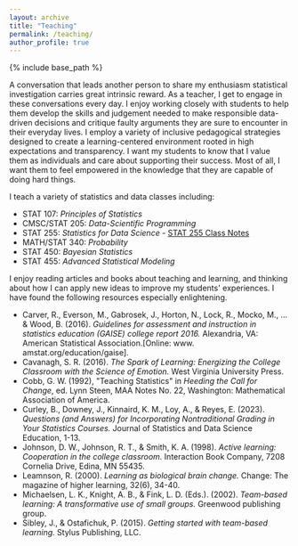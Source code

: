 ```yaml
---
layout: archive
title: "Teaching"
permalink: /teaching/
author_profile: true
---
```


{% include base_path %}

A conversation that leads another person to share my enthusiasm statistical investigation carries great intrinsic reward. As a teacher, I get to engage in these conversations every day. I enjoy working closely with students to help them develop the skills and judgement needed to make responsible data-driven decisions and critique faulty arguments they are sure to encounter in their everyday lives. I employ a variety of inclusive pedagogical strategies designed to create a learning-centered environment rooted in high expectations and transparency. I want my students to know that I value them as individuals and care about supporting their success. Most of all, I want them to feel empowered in the knowledge that they are capable of doing hard things.

I teach a variety of statistics and data classes including:   

* STAT 107: *Principles of Statistics*
* CMSC/STAT 205: *Data-Scientific Programming*
* STAT 255: *Statistics for Data Science*  - [STAT 255 Class Notes](https://stat255-lu.github.io/Notes/)
* MATH/STAT 340: *Probability*    
* STAT 450: *Bayesian Statistics*
* STAT 455: *Advanced Statistical Modeling*  

I enjoy reading articles and books about teaching and learning, and thinking about how I can apply new ideas to improve my students' experiences. I have found the following resources especially enlightening.   

* Carver, R., Everson, M., Gabrosek, J., Horton, N., Lock, R., Mocko, M., ... & Wood, B. (2016). *Guidelines for assessment and instruction in statistics education (GAISE) college report 2016.* Alexandria, VA: American Statistical Association.[Online: www. amstat.org/education/gaise]. 
* Cavanagh, S. R. (2016). *The Spark of Learning: Energizing the College Classroom with the Science of Emotion.* West Virginia University Press. 
* Cobb, G. W.  (1992), "Teaching Statistics" in *Heeding the Call for Change*, ed. Lynn Steen, MAA Notes No. 22, Washington: Mathematical Association of America.  
* Curley, B., Downey, J., Kinnaird, K. M., Loy, A., & Reyes, E. (2023). *Questions (and Answers) for Incorporating Nontraditional Grading in Your Statistics Courses.* Journal of Statistics and Data Science Education, 1-13.
* Johnson, D. W., Johnson, R. T., & Smith, K. A. (1998). *Active learning: Cooperation in the college classroom.* Interaction Book Company, 7208 Cornelia Drive, Edina, MN 55435. 
* Leamnson, R. (2000). *Learning as biological brain change.* Change: The magazine of higher learning, 32(6), 34-40. 
* Michaelsen, L. K., Knight, A. B., & Fink, L. D. (Eds.). (2002). *Team-based learning: A transformative use of small groups.* Greenwood publishing group. 
* Sibley, J., & Ostafichuk, P. (2015). *Getting started with team-based learning.* Stylus Publishing, LLC. 
